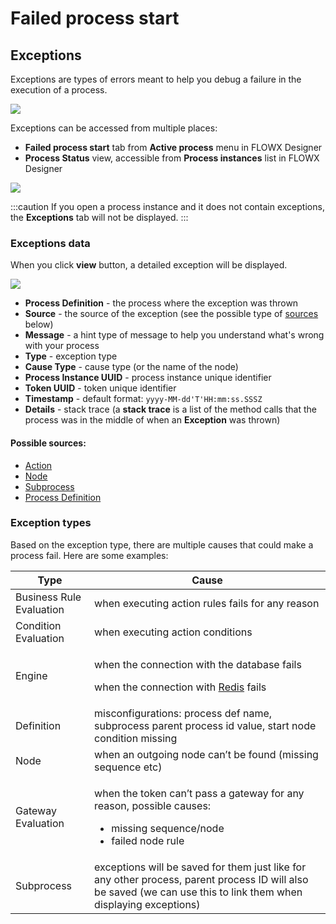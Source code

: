 # Failed process start

## Exceptions

Exceptions are types of errors meant to help you debug a failure in the execution of a process.&#x20;

![](https://s3.eu-west-1.amazonaws.com/docx.flowx.ai/2.13/exceptions1.png)

Exceptions can be accessed from multiple places:

* **Failed process start** tab from **Active process** menu in FLOWX Designer
* **Process Status** view, accessible from **Process instances** list in FLOWX Designer

![](.https://s3.eu-west-1.amazonaws.com/docx.flowx.ai/2.13/exceptions2.png)

:::caution
If you open a process instance and it does not contain exceptions, the **Exceptions** tab will not be displayed.
:::

### Exceptions data

When you click **view** button, a detailed exception will be displayed.

![](https://s3.eu-west-1.amazonaws.com/docx.flowx.ai/2.13/exceptions_data.png)

* **Process Definition** - the process where the exception was thrown
* **Source** - the source of the exception (see the possible type of [sources](#possible-sources) below)
* **Message** - a hint type of message to help you understand what's wrong with your process
* **Type** - exception type
* **Cause Type** - cause type (or the name of the node)
* **Process Instance UUID** - process instance unique identifier
* **Token UUID** - token unique identifier
* **Timestamp** - default format: `yyyy-MM-dd'T'HH:mm:ss.SSSZ`
* **Details** - stack trace (a **stack trace** is a list of the method calls that the process was in the middle of when an **Exception** was thrown)

#### Possible sources:

* [Action](../../actions.md)
* [Node](../../node/node.md)
* [Subprocess](../subprocess.md)
* [Process Definition](../process-definition/process-definition.md)

### Exception types

Based on the exception type, there are multiple causes that could make a process fail. Here are some examples:

| Type                      | Cause                                                                                                                                                                                                                       |
| ------------------------- | --------------------------------------------------------------------------------------------------------------------------------------------------------------------------------------------------------------------------- |
| Business Rule Evaluation  | when executing action rules fails for any reason                                                                                                                                                                            |
| Condition Evaluation      | when executing action conditions                                                                                                                                                                                            |
| Engine                    | <p></p><p>when the connection with the database fails</p><p>when the connection with [Redis](../../../platform-overview/frameworks-and-standards/event-driven-architecture-frameworks/intro-to-redis.md) fails</p><p></p> |
| Definition                | misconfigurations: process def name, subprocess parent process id value, start node condition missing                                                                                                                       |
| Node                      | when an outgoing node can’t be found (missing sequence etc)                                                                                                                                                                 |
| Gateway Evaluation        | <p>when the token can’t pass a gateway for any reason, possible causes:</p><ul><li>missing sequence/node</li><li>failed node rule</li></ul>                                                                                 |
| Subprocess                | exceptions will be saved for them just like for any other process, parent process ID will also be saved (we can use this to link them when displaying exceptions)                                                           |
